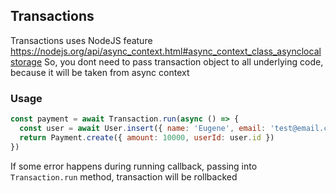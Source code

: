 ## Transactions

Transactions uses NodeJS feature https://nodejs.org/api/async_context.html#async_context_class_asynclocalstorage
So, you dont need to pass transaction object to all underlying code, because it will be taken from async context

### Usage
```javascript
const payment = await Transaction.run(async () => {
  const user = await User.insert({ name: 'Eugene', email: 'test@email.com' })
  return Payment.create({ amount: 10000, userId: user.id })
})
```
If some error happens during running callback, passing into `Transaction.run` method,
transaction will be rollbacked
